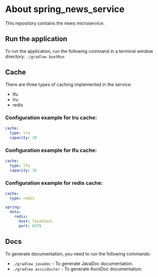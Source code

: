 ﻿# About spring_news_service
This repository contains the news microservice.


## Run the application
To run the application, run the following command in a terminal window directory:
`./gradlew bootRun`

## Cache
There are three types of caching implemented in the service:
- lfu
- lru
- redis

### Configuration example for lru cache:
```yaml
cache:
  type: lru
  capacity: 10
```

### Configuration example for lfu cache:
```yaml
cache:
  type: lfu
  capacity: 10
```

### Configuration example for redis cache:
```yaml
cache:
  type: redis

spring:
  data:
    redis:
      host: localhost
      port: 6379
```

## Docs
To generate documentation, you need to run the following commands:
- `./gradlew javadoc` - To generate JavaDoc documentation.
- `./gradlew asciidoctor` - To generate AsciiDoc documentation.
